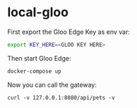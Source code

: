 # local-gloo

First export the Gloo Edge Key as env var:

```bash
export KEY_HERE=<GLOO KEY HERE>
```
Then start Gloo Edge:
```bash
docker-compose up
```

Now you can call the gateway: 
```
curl -v 127.0.0.1:8080/api/pets -v
```
